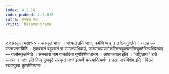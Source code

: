 ```yaml
---
index: 4.2.16
index_padded: 4.2.016
sutra: संस्कृतं भक्षाः
vritti: balamanorama

---
```

<<संस्कृतं भक्षाः>> - संस्कृतं भक्षाः । भक्ष्यन्ते इति भक्षाः, कर्मणि घञ् । तत्रेत्यनुवर्तते । तदाह — सप्तम्यन्तादिति । एकवचनं बहुवचनं च सामान्याभिप्रायं, जात्याख्यायामेकस्मिन्बहुवचन॑मित्युक्तेरित्यभिप्रेत्याह — यत्संस्कृतमिति । संस्कारो नाम पाकादिना गुणविशेषाधानम् । अष्टाकपाल इति । "तद्धितार्थ" इति समासः । भक्षा इति किम्  पुष्पपुटे संस्कृतं भक्षाः॑ इत्यर्थे यत्स्यादित्यर्थः । उखा पात्रविशेष इति ।पिठरं स्थाल्युखा कुण्ड॑मित्यमरः । 
